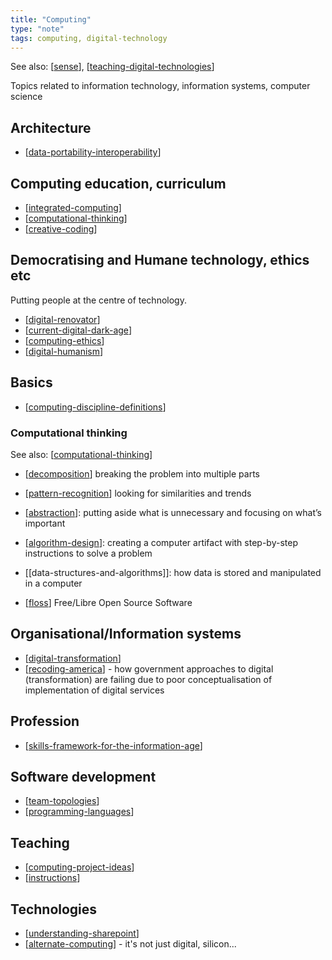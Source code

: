 ```yaml
---
title: "Computing"
type: "note"
tags: computing, digital-technology
---
```


See also: [[sense]], [[teaching-digital-technologies]]

Topics related to information technology, information systems, computer science


## Architecture 

- [[data-portability-interoperability]]

## Computing education, curriculum

- [[integrated-computing]]
- [[computational-thinking]]
- [[creative-coding]]

## Democratising and Humane technology, ethics etc

Putting people at the centre of technology.

- [[digital-renovator]]
- [[current-digital-dark-age]]
- [[computing-ethics]]
- [[digital-humanism]]

## Basics 

- [[computing-discipline-definitions]]

### Computational thinking

See also: [[computational-thinking]]

- [[decomposition]] breaking the problem into multiple parts
- [[pattern-recognition]] looking for similarities and trends
- [[abstraction]]: putting aside what is unnecessary and focusing on what’s important
- [[algorithm-design]]: creating a computer artifact with step-by-step instructions to solve a problem
- [[data-structures-and-algorithms]]: how data is stored and manipulated in a computer


- [[floss]] Free/Libre Open Source Software

## Organisational/Information systems

- [[digital-transformation]]
- [[recoding-america]] - how government approaches to digital (transformation) are failing due to poor conceptualisation of implementation of digital services

## Profession

- [[skills-framework-for-the-information-age]]

## Software development

- [[team-topologies]]
- [[programming-languages]]

## Teaching 

- [[computing-project-ideas]]
- [[instructions]]

## Technologies 

- [[understanding-sharepoint]]
- [[alternate-computing]] - it's not just digital, silicon...


[//begin]: # "Autogenerated link references for markdown compatibility"
[sense]: ../sense "Sense"
[teaching-digital-technologies]: ../Teaching/Digital_Technologies/teaching-digital-technologies "Teaching Digital Technologies"
[data-portability-interoperability]: data-portability-interoperability "Data portability and interoperability"
[integrated-computing]: integrated-computing "Integrated Computing"
[computational-thinking]: computational-thinking "Computational thinking"
[creative-coding]: ../Teaching/Digital_Technologies/creative-coding "Creative Coding"
[digital-renovator]: digital-renovator "Digital Renovator"
[current-digital-dark-age]: current-digital-dark-age "Current Digital Dark Age"
[computing-ethics]: computing-ethics "Computing related ethics"
[digital-humanism]: digital-humanism "Digital Humanism"
[computing-discipline-definitions]: computing-discipline-definitions "Definitions of computing related disciplines"
[decomposition]: decomposition "Decomposition"
[pattern-recognition]: pattern-recognition "Pattern recognition"
[abstraction]: abstraction "Abstraction"
[algorithm-design]: algorithm-design "Algorithm design"
[floss]: floss "FLOSS and FOSS"
[digital-transformation]: digital-transformation "Digital Transformation"
[recoding-america]: recoding-america "Recoding America"
[skills-framework-for-the-information-age]: profession/skills-framework-for-the-information-age "Skills Framework for the Information Age"
[team-topologies]: team-topologies "Team Topologies"
[programming-languages]: programming-languages "Programming Languages"
[computing-project-ideas]: computing-project-ideas "Computing project ideas"
[instructions]: instructions "Instructions"
[understanding-sharepoint]: sharepoint/understanding-sharepoint "Understanding Sharepoint"
[alternate-computing]: alternate-computing "Alternate forms of computing"
[//end]: # "Autogenerated link references"